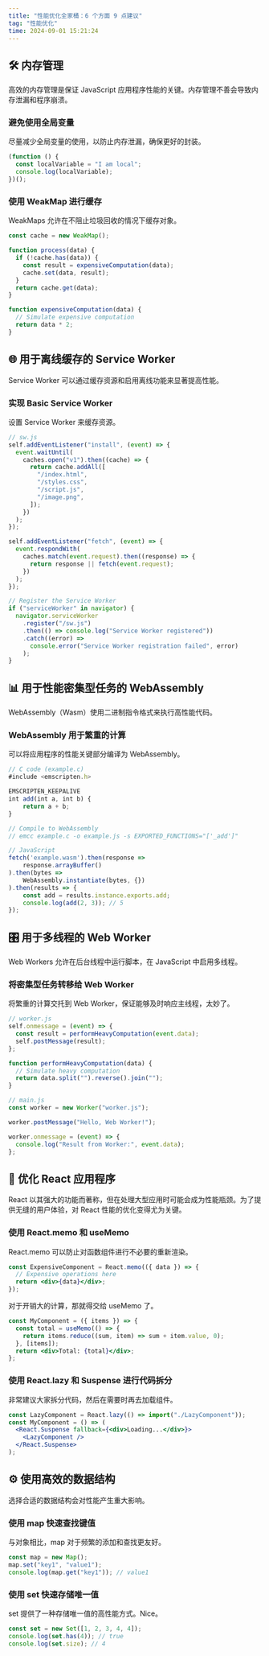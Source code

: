 ```yaml
---
title: "性能优化全家桶：6 个方面 9 点建议"
tag: "性能优化"
time: 2024-09-01 15:21:24
---
```


## 🛠️ 内存管理

高效的内存管理是保证 JavaScript 应用程序性能的关键。内存管理不善会导致内存泄漏和程序崩溃。

### 避免使用全局变量

尽量减少全局变量的使用，以防止内存泄漏，确保更好的封装。

```js
(function () {
  const localVariable = "I am local";
  console.log(localVariable);
})();
```

### 使用 WeakMap 进行缓存

WeakMaps 允许在不阻止垃圾回收的情况下缓存对象。

```js
const cache = new WeakMap();

function process(data) {
  if (!cache.has(data)) {
    const result = expensiveComputation(data);
    cache.set(data, result);
  }
  return cache.get(data);
}

function expensiveComputation(data) {
  // Simulate expensive computation
  return data * 2;
}
```

## 🌐 用于离线缓存的 Service Worker

Service Worker 可以通过缓存资源和启用离线功能来显著提高性能。

### 实现 Basic Service Worker

设置 Service Worker 来缓存资源。

```js
// sw.js
self.addEventListener("install", (event) => {
  event.waitUntil(
    caches.open("v1").then((cache) => {
      return cache.addAll([
        "/index.html",
        "/styles.css",
        "/script.js",
        "/image.png",
      ]);
    })
  );
});

self.addEventListener("fetch", (event) => {
  event.respondWith(
    caches.match(event.request).then((response) => {
      return response || fetch(event.request);
    })
  );
});

// Register the Service Worker
if ("serviceWorker" in navigator) {
  navigator.serviceWorker
    .register("/sw.js")
    .then(() => console.log("Service Worker registered"))
    .catch((error) =>
      console.error("Service Worker registration failed", error)
    );
}
```

## 📊 用于性能密集型任务的 WebAssembly

WebAssembly（Wasm）使用二进制指令格式来执行高性能代码。

### WebAssembly 用于繁重的计算

可以将应用程序的性能关键部分编译为 WebAssembly。

```js
// C code (example.c)
#include <emscripten.h>

EMSCRIPTEN_KEEPALIVE
int add(int a, int b) {
    return a + b;
}

// Compile to WebAssembly
// emcc example.c -o example.js -s EXPORTED_FUNCTIONS="['_add']"

// JavaScript
fetch('example.wasm').then(response =>
    response.arrayBuffer()
).then(bytes =>
    WebAssembly.instantiate(bytes, {})
).then(results => {
    const add = results.instance.exports.add;
    console.log(add(2, 3)); // 5
});
```

## 🎛️ 用于多线程的 Web Worker

Web Workers 允许在后台线程中运行脚本，在 JavaScript 中启用多线程。

### 将密集型任务转移给 Web Worker

将繁重的计算交托到 Web Worker，保证能够及时响应主线程，太妙了。

```js
// worker.js
self.onmessage = (event) => {
  const result = performHeavyComputation(event.data);
  self.postMessage(result);
};

function performHeavyComputation(data) {
  // Simulate heavy computation
  return data.split("").reverse().join("");
}

// main.js
const worker = new Worker("worker.js");

worker.postMessage("Hello, Web Worker!");

worker.onmessage = (event) => {
  console.log("Result from Worker:", event.data);
};
```

## 🚀 优化 React 应用程序

React 以其强大的功能而著称，但在处理大型应用时可能会成为性能瓶颈。为了提供无缝的用户体验，对 React 性能的优化变得尤为关键。

### 使用 React.memo 和 useMemo

React.memo 可以防止对函数组件进行不必要的重新渲染。

```jsx
const ExpensiveComponent = React.memo(({ data }) => {
  // Expensive operations here
  return <div>{data}</div>;
});
```

对于开销大的计算，那就得交给 useMemo 了。

```jsx
const MyComponent = ({ items }) => {
  const total = useMemo(() => {
    return items.reduce((sum, item) => sum + item.value, 0);
  }, [items]);
  return <div>Total: {total}</div>;
};
```

### 使用 React.lazy 和 Suspense 进行代码拆分

非常建议大家拆分代码，然后在需要时再去加载组件。

```jsx
const LazyComponent = React.lazy(() => import("./LazyComponent"));
const MyComponent = () => (
  <React.Suspense fallback={<div>Loading...</div>}>
    <LazyComponent />
  </React.Suspense>
);
```

## ⚙️ 使用高效的数据结构

选择合适的数据结构会对性能产生重大影响。

### 使用 map 快速查找键值

与对象相比，map 对于频繁的添加和查找更友好。

```js
const map = new Map();
map.set("key1", "value1");
console.log(map.get("key1")); // value1
```

### 使用 set 快速存储唯一值

set 提供了一种存储唯一值的高性能方式。Nice。

```js
const set = new Set([1, 2, 3, 4, 4]);
console.log(set.has(4)); // true
console.log(set.size); // 4
```
